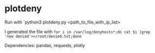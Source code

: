 # plotdeny
Run with `python3 plotdeny.py <path_to_file_with_ip_list>

I generated the file with
`for i in /var/log/denyhosts*;do cat $i |grep 'new denied'>>/root/denied.txt;done`

Dependencies:
pandas, requests, plotly
